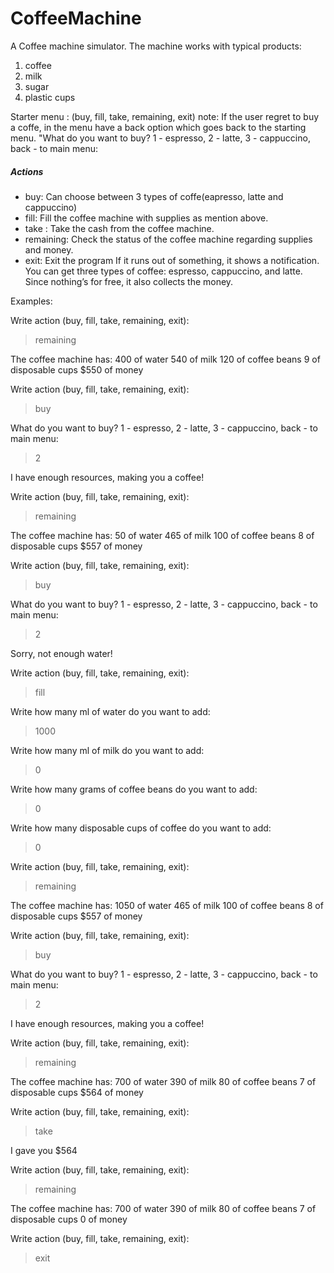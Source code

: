 # CoffeeMachine
A Coffee machine simulator. The machine works with typical products: 

1. coffee
2. milk 
3. sugar
4. plastic cups


Starter menu : (buy, fill, take, remaining, exit)
note: If the user regret to buy a coffe, in the menu have a back option which goes back to the starting menu.
"What do you want to buy? 1 - espresso, 2 - latte, 3 - cappuccino, back - to main menu:

##### Actions
- buy: Can choose between 3 types of coffe(eapresso, latte and cappuccino)
- fill: Fill the coffee machine with supplies as mention above.
- take : Take the cash from the coffee machine.
- remaining: Check the status of the coffee machine regarding supplies and money.
- exit: Exit the program
If it runs out of something, it shows a notification. You can get three types of coffee: espresso, cappuccino, and latte. Since nothing’s for free, it also collects the money.

Examples:

Write action (buy, fill, take, remaining, exit):
> remaining

The coffee machine has:
400 of water
540 of milk
120 of coffee beans
9 of disposable cups
$550 of money

Write action (buy, fill, take, remaining, exit):
> buy

What do you want to buy? 1 - espresso, 2 - latte, 3 - cappuccino, back - to main menu:
> 2

I have enough resources, making you a coffee!

Write action (buy, fill, take, remaining, exit):
> remaining

The coffee machine has:
50 of water
465 of milk
100 of coffee beans
8 of disposable cups
$557 of money

Write action (buy, fill, take, remaining, exit):
> buy

What do you want to buy? 1 - espresso, 2 - latte, 3 - cappuccino, back - to main menu:
> 2

Sorry, not enough water!

Write action (buy, fill, take, remaining, exit):
> fill

Write how many ml of water do you want to add:
> 1000

Write how many ml of milk do you want to add:
> 0

Write how many grams of coffee beans do you want to add:
> 0

Write how many disposable cups of coffee do you want to add:
> 0

Write action (buy, fill, take, remaining, exit):
> remaining

The coffee machine has:
1050 of water
465 of milk
100 of coffee beans
8 of disposable cups
$557 of money

Write action (buy, fill, take, remaining, exit):
> buy

What do you want to buy? 1 - espresso, 2 - latte, 3 - cappuccino, back - to main menu:
> 2

I have enough resources, making you a coffee!

Write action (buy, fill, take, remaining, exit):
> remaining

The coffee machine has:
700 of water
390 of milk
80 of coffee beans
7 of disposable cups
$564 of money

Write action (buy, fill, take, remaining, exit):
> take

I gave you $564

Write action (buy, fill, take, remaining, exit):
> remaining

The coffee machine has:
700 of water
390 of milk
80 of coffee beans
7 of disposable cups
0 of money

Write action (buy, fill, take, remaining, exit):
> exit
